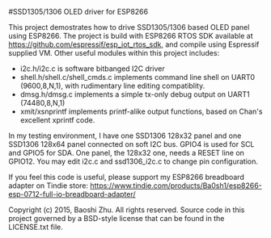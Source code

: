 #SSD1305/1306 OLED driver for ESP8266

This project demostrates how to drive SSD1305/1306 based OLED panel using ESP8266. 
The project is build with ESP8266 RTOS SDK available at https://github.com/espressif/esp_iot_rtos_sdk, and compile using Espressif supplied VM.
Other useful modules within this project includes:
- i2c.h/i2c.c is software bitbanged I2C driver
- shell.h/shell.c/shell_cmds.c implements command line shell on UART0 (9600,8,N,1), with rudimentary line editing compatiblity.
- dmsg.h/dmsg.c implements a simple tx-only debug output on UART1 (74480,8,N,1)
- xmit/xsnprintf implements printf-alike output functions, based on Chan's excellent xprintf code.

In my testing environment, I have one SSD1306 128x32 panel and one SSD1306 128x64 panel connected on soft I2C bus. GPIO4 is used for SCL and GPIO5 for SDA. One panel, the 128x32 one, needs a RESET line on GPIO12. You may edit i2c.c and ssd1306_i2c.c to change pin configuration.

If you feel this code is useful, please support my ESP8266 breadboard adapter on Tindie store:
https://www.tindie.com/products/Ba0sh1/esp8266-esp-0712-full-io-breadboard-adapter/

Copyright (c) 2015, Baoshi Zhu. All rights reserved.
Source code in this project governed by a BSD-style license that can be found in the LICENSE.txt file. 

 